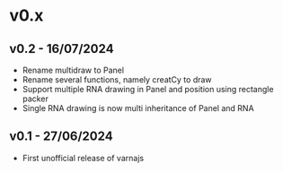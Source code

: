 # v0.x

## v0.2 - 16/07/2024

- Rename multidraw to Panel
- Rename several functions, namely creatCy to draw
- Support multiple RNA drawing in Panel and position using rectangle packer
- Single RNA drawing is now multi inheritance of Panel and RNA

## v0.1 - 27/06/2024
- First unofficial release of varnajs
